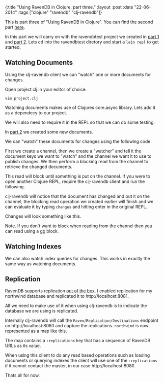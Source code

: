{:title  "Using RavenDB in Clojure, part three."
 :layout :post
 :date   "22-06-2014"
 :tags   ["clojure" "ravendb" "clj-ravendb"]}

This is part three of "Using RavenDB in Clojure". You can find the second part [here](http://www.markwoodhall.com/21-06-2014-using-ravendb-in-clojure-2/).

In this part we will carry on with the ravendbtest project we created in [part 1](http://www.markwoodhall.com/21-06-2014-using-ravendb-in-clojure-1/) and [part 2](http://www.markwoodhall.com/21-06-2014-using-ravendb-in-clojure-2/). Lets cd into the ravendbtest diretory and start a `lein repl` to get started.

## Watching Documents
Using the clj-ravendb client we can "watch" one or more documents for changes.

Open project.clj in your editor of choice.

```
vim project.clj
```

Watching documents makes use of Clojures core.async library. Lets add it as a dependecy to our project.

<script src="https://gist.github.com/markwoodhall/c7d01f2174d63459e8ff.js"></script>

We will also need to require it in the REPL so that we can do some testing.

<script src="https://gist.github.com/markwoodhall/cb6b3f4d0db095afa4e4.js"></script>

In [part 2](http://www.markwoodhall.com/2014/06/21/using-ravendb-in-clojure-2/) we created some new documents.

<script src="https://gist.github.com/markwoodhall/18f2a58e12be5f6e9cd3.js"></script>

We can "watch" these documents for changes using the following code.

<script src="https://gist.github.com/markwoodhall/698d497c14b5eb10ce8f.js"></script>

First we create a channel, then we create a "watcher" and tell it the document keys we want to "watch" and the channel we want it to use to publish changes. We then perform a blocking read from the channel to retrieve the changed documents.

This read will block until something is put on the channel. If you were to open another Clojure REPL, require the clj-ravendb client and run the following.

<script src="https://gist.github.com/markwoodhall/5a19afc6248040b14b3f.js"></script>

clj-ravendb will notice that the document has changed and put it on the channel, the blocking read operation we created earlier will finish and we can evaluate it by typing `changes` and hitting enter in the original REPL.

Changes will look something like this.

<script src="https://gist.github.com/markwoodhall/fa7306444dec62c0f442.js"></script>

Note. If you don't want to block when reading from the channel then you can read using a [go](https://clojure.github.io/core.async/#clojure.core.async/go) block.

<script src="https://gist.github.com/markwoodhall/b9cae81b6b838ca3be6c.js"></script>


## Watching Indexes

We can also watch index queries for changes. This works in exactly the same way as watching documents.

<script src="https://gist.github.com/markwoodhall/f8f04d9098c999dfeed5.js"></script>

## Replication

RavenDB supports replication [out of the box](http://ravendb.net/docs/2.0/server/scaling-out/replication). I enabled replication for my northwind database and replicated it to http://localhost:8081.

All we need to make use of it when using clj-ravendb is to indicate the database we are using is replicated.

<script src="https://gist.github.com/markwoodhall/e27012dd86bafeb819d6.js"></script>

Internally clj-ravendb will call the `Raven/Replication/Destinations` endpoint on http://localhost:8080 and capture the replications. `northwind` is now represented as a map like this.

<script src="https://gist.github.com/markwoodhall/82b652e0710aee808931.js"></script>

The map contains a `:replications` key that has a sequence of RavenDB URLs as its value.

When using this client to do any read based operations such as loading documents or querying indexes the client will use one of the `:replications` if it cannot contact the master, in our case http://localhost:8080.

Thats all for now.

